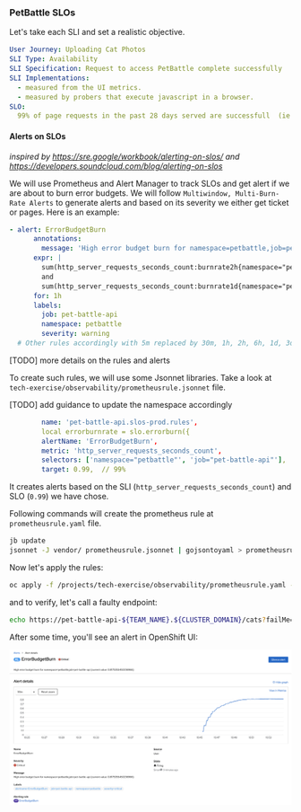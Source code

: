 ### PetBattle SLOs
Let's take each SLI and set a realistic objective.

```yaml
User Journey: Uploading Cat Photos 
SLI Type: Availability 
SLI Specification: Request to access PetBattle complete successfully
SLI Implementations:  
  - measured from the UI metrics.  
  - measured by probers that execute javascript in a browser.  
SLO:
  99% of page requests in the past 28 days served are successfull  (ie status code is not 5xx).
```
#### Alerts on SLOs
*inspired by https://sre.google/workbook/alerting-on-slos/ and https://developers.soundcloud.com/blog/alerting-on-slos*

We will use Prometheus and Alert Manager to track SLOs and get alert if we are about to burn error budgets. We will follow `Multiwindow, Multi-Burn-Rate Alerts` to generate alerts and based on its severity we either get ticket or pages. Here is an example:

```yaml
- alert: ErrorBudgetBurn
      annotations:
        message: 'High error budget burn for namespace=petbattle,job=pet-battle-api (current value: {{ $value }})'
      expr: |
        sum(http_server_requests_seconds_count:burnrate2h{namespace="petbattle",job="pet-battle-api"}) > (3.00 * (1-0.99900))
        and
        sum(http_server_requests_seconds_count:burnrate1d{namespace="petbattle",job="pet-battle-api"}) > (3.00 * (1-0.99900))
      for: 1h
      labels:
        job: pet-battle-api
        namespace: petbattle
        severity: warning
  # Other rules accordingly with 5m replaced by 30m, 1h, 2h, 6h, 1d, 3d.
  ```

[TODO] more details on the rules and alerts

To create such rules, we will use some Jsonnet libraries. Take a look at `tech-exercise/observability/prometheusrule.jsonnet` file.

[TODO] add guidance to update the namespace accordingly
```yaml
        name: 'pet-battle-api.slos-prod.rules',
        local errorburnrate = slo.errorburn({
        alertName: 'ErrorBudgetBurn',
        metric: 'http_server_requests_seconds_count',
        selectors: ['namespace="petbattle"', 'job="pet-battle-api"'],
        target: 0.99,  // 99%
```
It creates alerts based on the SLI (`http_server_requests_seconds_count`) and SLO (`0.99`) we have chose. 

Following commands will create the prometheus rule at `prometheusrule.yaml` file.
```bash
jb update
jsonnet -J vendor/ prometheusrule.jsonnet | gojsontoyaml > prometheusrule.yaml
```

Now let's apply the rules:
```bash
oc apply -f /projects/tech-exercise/observability/prometheusrule.yaml -n ${TEAM_NAME}
```

and to verify, let's call a faulty endpoint:

```bash
echo https://pet-battle-api-${TEAM_NAME}.${CLUSTER_DOMAIN}/cats?failMe=500 | xargs -P 10 -n 1 curl
```

After some time, you'll see an alert in OpenShift UI:


![pb-error-budget-burn](images/pb-error-budget-burn.png)